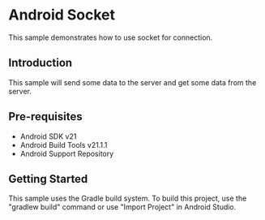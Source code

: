Android Socket
===================================

This sample demonstrates how to use socket for connection.

Introduction
------------

This sample will send some data to the server and get some data from the server.

Pre-requisites
--------------

- Android SDK v21
- Android Build Tools v21.1.1
- Android Support Repository

Getting Started
---------------

This sample uses the Gradle build system. To build this project, use the
"gradlew build" command or use "Import Project" in Android Studio.
